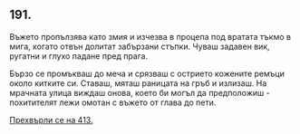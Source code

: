 ## 191.

Въжето пропълзява като змия и изчезва в процепа под вратата
тъкмо в мига, когато отвън долитат забързани стъпки. Чуваш задавен
вик, ругатни и глухо падане пред прага.

Бързо се промъкваш до меча и срязваш с острието кожените ремъци
около китките си. Ставаш, мяташ раницата на гръб и излизаш. На
мрачната улица виждаш онова, което би могъл да предположиш -
похитителят лежи омотан с въжето от глава до пети.

[Прехвърли се на 413.](./413)
